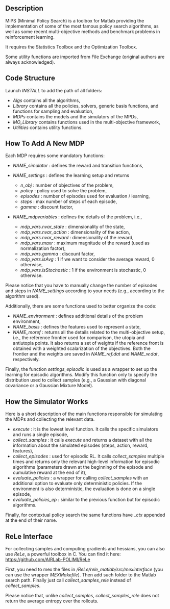 Description
-----------

MiPS (Minimal Policy Search) is a toolbox for Matlab providing the implementation of some of the most famous policy search algorithms, as well as some recent multi-objective methods and benchmark problems in reinforcement learning.

It requires the Statistics Toolbox and the Optimization Toolbox.

Some utility functions are imported from File Exchange (original authors are always acknowledged).


Code Structure
--------------

Launch *INSTALL* to add the path of all folders:

- *Algs* contains all the algorithms,
- *Library* contains all the policies, solvers, generic basis functions, and functions for sampling and evaluation,
- *MDPs* contains the models and the simulators of the MPDs,
- *MO_Library* contains functions used in the multi-objective framework,
- *Utilities* contains utility functions.


How To Add A New MDP
--------------------

Each MDP requires some mandatory functions:

- *NAME_simulator*    : defines the reward and transition functions,

- *NAME_settings*     : defines the learning setup and returns
  - *n_obj*    : number of objectives of the problem,
  - *policy*   : policy used to solve the problem,
  - *episodes* : number of episodes used for evaluation / learning,
  - *steps*    : max number of steps of each episode,
  - *gamma*    : discount factor,

- *NAME_mdpvariables* : defines the details of the problem, i.e.,
  - *mdp_vars.nvar_state*   : dimensionality of the state,
  - *mdp_vars.nvar_action*  : dimensionality of the action,
  - *mdp_vars.nvar_reward*  : dimensionality of the reward,
  - *mdp_vars.maxr*         : maximum magnitude of the reward (used as normalization factor),
  - *mdp_vars.gamma*        : discount factor,
  - *mdp_vars.isAvg*        : 1 if we want to consider the average reward, 0 otherwise,
  - *mdp_vars.isStochastic* : 1 if the environment is stochastic, 0 otherwise.

Please notice that you have to manually change the number of episodes and steps in *NAME_settings* according to your needs (e.g., according to the algorithm used).

Additionally, there are some functions used to better organize the code:

- *NAME_environment*  : defines additional details of the problem environment,
- *NAME_basis*        : defines the features used to represent a state,
- *NAME_moref*        : returns all the details related to the multi-objective setup, i.e., the reference frontier used for comparison, the utopia and antiutopia points. It also returns a set of weights if the reference front is obtained with a weighted scalarization of the objectives. Both the frontier and the weights are saved in *NAME_ref.dat* and *NAME_w.dat*, respectively.

Finally, the function *settings_episodic* is used as a wrapper to set up the learning for episodic algorithms. Modify this function only to specify the distribution used to collect samples (e.g., a Gaussian with diagonal covariance or a Gaussian Mixture Model).


How the Simulator Works
-----------------------

Here is a short description of the main functions responsible for simulating the MDPs and collecting the relevant data.

- *execute*           : it is the lowest level function. It calls the specific simulators and runs a single episode,
- *collect_samples*   : it calls *execute* and returns a dataset with all the information about the simulated episodes (steps, action, reward, features),
- *collect_episodes*  : used for episodic RL. It calls *collect_samples* multiple times and returns only the relevant high-level information for episodic algorithms (parameters drawn at the beginning of the episode and cumulative reward at the end of it),
- *evaluate_policies* : a wrapper for calling *collect_samples* with an additional option to evaluate only deterministic policies. If the environment is also deterministic, the evaluation is done on a single episode,
- *evaluate_policies_ep* : similar to the previous function but for episodic algorithms.

Finally, for contextual policy search the same functions have *_ctx* appended at the end of their name.


ReLe Interface
--------------

For collecting samples and computing gradients and hessians, you can also use *ReLe*, a powerful toolbox in C. 
You can find it here: https://github.com/AIRLab-POLIMI/ReLe

First, you need to mex the files in */ReLe/rele_matlab/src/mexinterface* (you can use the wrapper *MEXMakefile*).
Then add such folder to the Matlab search path.
Finally just call *collect_samples_rele* instead of *collect_samples*.

Please notice that, unlike *collect_samples*, *collect_samples_rele* does not return the average entropy over the rollouts.
